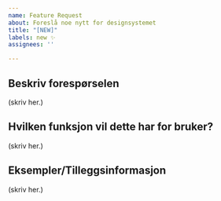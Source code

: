 ```yaml
---
name: Feature Request
about: Foreslå noe nytt for designsystemet
title: "[NEW]"
labels: new ✨
assignees: ''

---
```


## Beskriv forespørselen

(skriv her.)

## Hvilken funksjon vil dette har for bruker?

(skriv her.)

## Eksempler/Tilleggsinformasjon 

<!--
Del gjerne eksempel av lignende løsninger som er i bruk idag, URL/Screenshots etc. 
Link gjerne til relaterte issues her også.
-->

(skriv her.)
